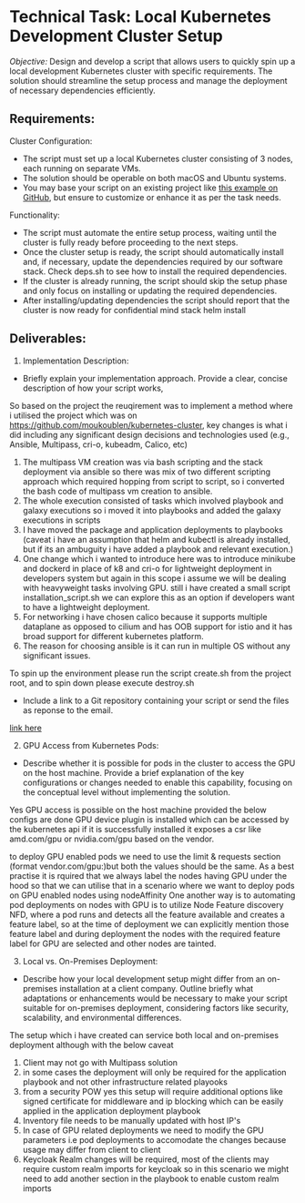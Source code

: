 # Technical Task: Local Kubernetes Development Cluster Setup

*Objective:*
Design and develop a script that allows users to quickly spin up a local development Kubernetes cluster with specific requirements.
The solution should streamline the setup process and manage the deployment of necessary dependencies efficiently.

## Requirements:

Cluster Configuration:

- The script must set up a local Kubernetes cluster consisting of 3 nodes, each running on separate VMs.
- The solution should be operable on both macOS and Ubuntu systems.
- You may base your script on an existing project like [this example on GitHub](https://github.com/moukoublen/kubernetes-cluster),
  but ensure to customize or enhance it as per the task needs.

Functionality:

- The script must automate the entire setup process, waiting until the cluster is fully ready before proceeding to the next steps.
- Once the cluster setup is ready, the script should automatically install and, if necessary, update the dependencies required by our software stack.
  Check deps.sh to see how to install the required dependencies.
- If the cluster is already running, the script should skip the setup phase and only focus on installing or updating the required dependencies.
- After installing/updating dependencies the script should report that the cluster is now ready for confidential mind stack helm install

## Deliverables:

1. Implementation Description:

- Briefly explain your implementation approach. Provide a clear, concise description of how your script works,

So based on the project the reuqirement was to implement a method where i utilised the project which was on https://github.com/moukoublen/kubernetes-cluster, key changes is what i did  including any significant design decisions and technologies used (e.g., Ansible, Multipass, cri-o, kubeadm, Calico, etc)

1) The multipass VM creation was via bash scripting and the stack deployment via ansible so there was mix of two different scripting approach which required hopping from script to script, so i converted the bash code of multipass vm creation to ansible.
2) The whole execution consisted of tasks which involved playbook and galaxy executions so i moved it into playbooks and added the galaxy executions in scripts
3) I have moved the package and application deployments to playbooks (caveat i have an assumption that helm and kubectl is already installed, but if its an ambuguity i have added a playbook and relevant execution.)
4) One change which i wanted to introduce here was to introduce minikube and dockerd in place of k8 and cri-o for lightweight deployment in developers system but again in this scope i assume we will be dealing with heavyweight tasks involving GPU. still i have created a small script installation_script.sh we can explore this as an option if developers want to have a lightweight deployment.
5) For networking i have chosen calico because it supports multiple dataplane as opposed to cilium and has OOB support for istio and it has broad support for different kubernetes platform.
6) The reason for choosing ansible is it can run in multiple OS without any significant issues.

To spin up the environment please run the script create.sh from the project root, and to spin down please execute destroy.sh 
 
- Include a link to a Git repository containing your script or send the files as reponse to the email.

[link here ](https://github.com/Ghoshaya1/AIDevOps)

2. GPU Access from Kubernetes Pods:

- Describe whether it is possible for pods in the cluster to access the GPU on the host machine.
  Provide a brief explanation of the key configurations or changes needed to enable this capability,
  focusing on the conceptual level without implementing the solution.

Yes GPU access is possible on the host machine provided the below configs are done
GPU device plugin is installed which can be accessed by the kubernetes api if it is successfully installed it exposes a csr like amd.com/gpu or nvidia.com/gpu based on the vendor.

to deploy GPU enabled pods we need to use the limit & requests section (format vendor.com/gpu:)but both the values should be the same.
As a best practise it is rquired that we always label the nodes having GPU under the hood so that we can utilise that in a scenario where we want to deploy pods on GPU enabled nodes using nodeAffinity
One another way is to automating pod deployments on nodes with GPU is to utilize Node Feature discovery NFD, where a pod runs and detects all the feature available and creates a feature label, so at the time of deployment we can explicitly mention those feature label and during deployment the nodes with the required feature label for GPU are selected and other nodes are tainted.

3. Local vs. On-Premises Deployment:

- Describe how your local development setup might differ from an on-premises installation at a client company.
  Outline briefly what adaptations or enhancements would be necessary to make your script suitable for on-premises deployment,
  considering factors like security, scalability, and environmental differences.

The setup which i have created can service both local and on-premises deployment although with the below caveat

1) Client may not go with Multipass solution
2) in some cases the deployment will only be required for the application playbook and not other infrastructure related playooks
3) from a security POW yes this setup will require additional options like signed certificate for middleware and ip blocking which can be easily applied in the application deployment playbook
4) Inventory file needs to be manually updated with host IP's
5) In case of GPU related deployments we need to modify the GPU parameters i.e pod deployments to accomodate the changes because usage may differ from client to client
6) Keycloak Realm changes will be required, most of the clients may require custom realm imports for keycloak so in this scenario we might need to add another section in the playbook to enable custom realm imports
